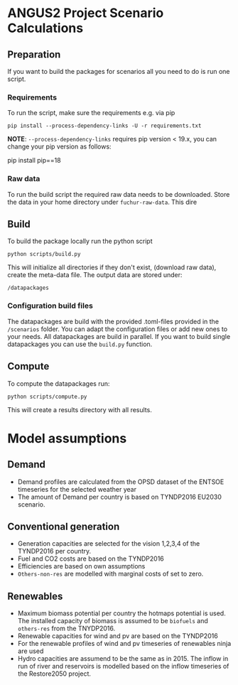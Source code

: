 # ANGUS2 Project Scenario Calculations

## Preparation

If you want to build the packages for scenarios all you need to do is run one
script.

### Requirements

To run the script, make sure the requirements e.g. via pip

    pip install --process-dependency-links -U -r requirements.txt

**NOTE**: `--process-dependency-links` requires pip version  < 19.x, you
can change your pip version as follows:

  pip install pip==18

### Raw data

To run the build script the required raw data needs to be downloaded. Store the
data in your home directory under `fuchur-raw-data`. This dire



## Build

To build the package locally run the python script

    python scripts/build.py

This will initialize all directories if they don't exist, (download raw data),
create the meta-data file. The output data are stored under:

    /datapackages

### Configuration build files

The datapackages are build with the provided .toml-files provided in the
`/scenarios` folder. You can adapt the configuration files or add new ones to
your needs. All datapackages are build in parallel. If you want to build single
datapackages you can use the `build.py` function.


## Compute

To compute the datapackages run:

    python scripts/compute.py

  This will create a results directory with all results.



# Model assumptions

## Demand

* Demand profiles are calculated from the OPSD dataset of the ENTSOE
timeseries for the selected weather year
* The amount of Demand per country is based on TYNDP2016 EU2030 scenario.

## Conventional generation

* Generation capacities are selected for the vision 1,2,3,4 of the
TYNDP2016 per country.
* Fuel and CO2 costs are based on the TYNDP2016  
* Efficiencies are based on own assumptions
* `Others-non-res` are modelled with marginal costs of set to zero. 

## Renewables

* Maximum biomass potential per country the hotmaps potential is used. The
installed capacity of biomass is assumed to be `biofuels` and `others-res`
from the TNYDP2016.
* Renewable capacities for wind and pv are based on the TYNDP2016
* For the renewable profiles of wind and pv timeseries of renewables ninja are used
* Hydro capacities are assumend to be the same as in 2015. The inflow in run of river and
reservoirs is modelled based on the inflow timeseries of the Restore2050 project.  
